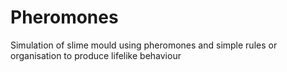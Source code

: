 # Pheromones
Simulation of slime mould using pheromones and simple rules or organisation to produce lifelike behaviour
